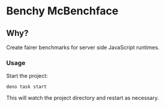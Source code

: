 # Benchy McBenchface

## Why?

Create fairer benchmarks for server side JavaScript runtimes.

### Usage

Start the project:

```
deno task start
```

This will watch the project directory and restart as necessary.
